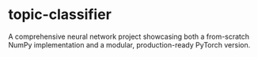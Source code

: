 # topic-classifier
A comprehensive neural network project showcasing both a from-scratch NumPy implementation and a modular, production-ready PyTorch version.
